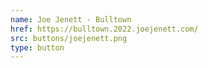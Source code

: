 ```yaml
---
name: Joe Jenett - Bulltown
href: https://bulltown.2022.joejenett.com/
src: buttons/joejenett.png
type: button
---
```

